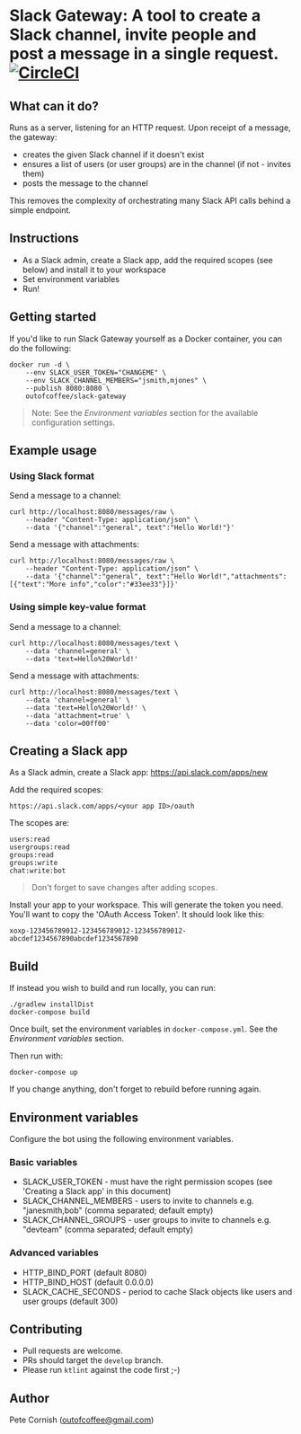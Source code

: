 # Slack Gateway: A tool to create a Slack channel, invite people and post a message in a single request. [![CircleCI](https://circleci.com/gh/outofcoffee/slack-gateway.svg?style=svg)](https://circleci.com/gh/outofcoffee/slack-gateway)

## What can it do?

Runs as a server, listening for an HTTP request. Upon receipt of a message, the gateway:

* creates the given Slack channel if it doesn't exist
* ensures a list of users (or user groups) are in the channel (if not - invites them)
* posts the message to the channel

This removes the complexity of orchestrating many Slack API calls behind a simple endpoint.

## Instructions

* As a Slack admin, create a Slack app, add the required scopes (see below) and install it to your workspace
* Set environment variables
* Run!

## Getting started

If you'd like to run Slack Gateway yourself as a Docker container, you can do the following:

    docker run -d \
        --env SLACK_USER_TOKEN="CHANGEME" \
        --env SLACK_CHANNEL_MEMBERS="jsmith,mjones" \
        --publish 8080:8080 \
        outofcoffee/slack-gateway

> Note: See the _Environment variables_ section for the available configuration settings.

## Example usage

### Using Slack format

Send a message to a channel:

    curl http://localhost:8080/messages/raw \
        --header "Content-Type: application/json" \
        --data '{"channel":"general", text":"Hello World!"}'
        
Send a message with attachments:

    curl http://localhost:8080/messages/raw \
        --header "Content-Type: application/json" \
        --data '{"channel":"general", text":"Hello World!","attachments":[{"text":"More info","color":"#33ee33"}]}'

### Using simple key-value format

Send a message to a channel:

    curl http://localhost:8080/messages/text \
        --data 'channel=general' \
        --data 'text=Hello%20World!'

Send a message with attachments:

    curl http://localhost:8080/messages/text \
        --data 'channel=general' \
        --data 'text=Hello%20World!' \
        --data 'attachment=true' \
        --data 'color=00ff00'
        
## Creating a Slack app

As a Slack admin, create a Slack app: https://api.slack.com/apps/new

Add the required scopes:

    https://api.slack.com/apps/<your app ID>/oauth

The scopes are:

    users:read
    usergroups:read
    groups:read
    groups:write
    chat:write:bot
    
> Don't forget to save changes after adding scopes.

Install your app to your workspace. This will generate the token you need. You'll want to copy the 'OAuth Access Token'. It should look like this:

    xoxp-123456789012-123456789012-123456789012-abcdef1234567890abcdef1234567890

## Build

If instead you wish to build and run locally, you can run:

    ./gradlew installDist
    docker-compose build

Once built, set the environment variables in `docker-compose.yml`. See the _Environment variables_ section.

Then run with:

    docker-compose up

If you change anything, don't forget to rebuild before running again.

## Environment variables

Configure the bot using the following environment variables.

### Basic variables

- SLACK_USER_TOKEN - must have the right permission scopes (see 'Creating a Slack app' in this document)
- SLACK_CHANNEL_MEMBERS - users to invite to channels e.g. "janesmith,bob" (comma separated; default empty)
- SLACK_CHANNEL_GROUPS - user groups to invite to channels e.g. "devteam" (comma separated; default empty)

### Advanced variables

- HTTP_BIND_PORT (default 8080)
- HTTP_BIND_HOST (default 0.0.0.0)
- SLACK_CACHE_SECONDS - period to cache Slack objects like users and user groups (default 300)

## Contributing

* Pull requests are welcome.
* PRs should target the `develop` branch.
* Please run `ktlint` against the code first ;-)

## Author

Pete Cornish (outofcoffee@gmail.com)
